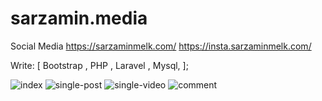 # sarzamin.media
Social Media https://sarzaminmelk.com/
https://insta.sarzaminmelk.com/

Write: [
    Bootstrap ,
    PHP       ,
    Laravel   ,
    Mysql,
];

![index](https://user-images.githubusercontent.com/86561337/199458853-2f055761-43da-4d4d-9e93-19d363749b0b.PNG)
![single-post](https://user-images.githubusercontent.com/86561337/199458894-87ca1b39-1a60-4209-b338-0b2c731e4211.PNG)
![single-video](https://user-images.githubusercontent.com/86561337/199458947-14b441f3-33c5-4c8c-8bf6-171b9a044434.PNG)
![comment](https://user-images.githubusercontent.com/86561337/199458841-df6b1c5a-fb73-4f75-9700-83a059b3d85d.PNG)
